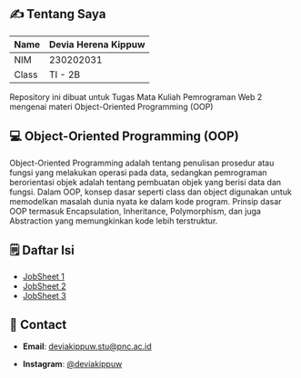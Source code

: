 ## ✍️ Tentang Saya

| Name  | Devia Herena Kippuw |
|-------|---------------------|
| NIM   | 230202031           |
| Class | TI - 2B             |

Repository ini dibuat untuk Tugas Mata Kuliah Pemrograman Web 2 mengenai materi Object-Oriented Programming (OOP) 

## 💻 Object-Oriented Programming (OOP)
Object-Oriented Programming adalah tentang penulisan prosedur atau fungsi yang melakukan operasi pada data, sedangkan pemrograman berorientasi objek adalah tentang pembuatan objek yang berisi data dan fungsi. Dalam OOP, konsep dasar seperti class dan object digunakan untuk memodelkan masalah dunia nyata ke dalam kode program. Prinsip dasar OOP termasuk Encapsulation, Inheritance, Polymorphism, dan juga Abstraction yang memungkinkan kode lebih terstruktur.

## 🗒️ Daftar Isi
- [JobSheet 1](#)
- [JobSheet 2](#)
- [JobSheet 3](#)

## 📧 Contact
* **Email**: [deviakippuw.stu@pnc.ac.id](mailto:deviakippuw.stu@pnc.ac.id)

* **Instagram**: [@deviakippuw](https://instagram.com/deviakippuw)

